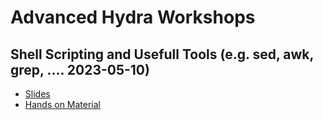# Advanced Hydra Workshops
## Shell Scripting and Usefull Tools (e.g. sed, awk, grep, .... 2023-05-10)
* [Slides](scipting_slides.pdf)
* [Hands on Material](scripting_slides#hands-on)
